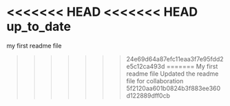<<<<<<< HEAD
<<<<<<< HEAD
up_to_date
=======
my first readme file
>>>>>>> 24e69d64a87efc11eaa3f7e95fdd2e5c12ca493d
=======
My first readme file
Updated the readme file for collaboration
>>>>>>> 5f2120aa601b0824b3f883ee360d122889dff0cb

